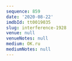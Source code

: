 ```yaml
---
sequence: 859
date: '2020-08-22'
imdbId: tt0019035
slug: interference-1928
venue: null
venueNotes: null
medium: OK.ru
mediumNotes: null
---
```


